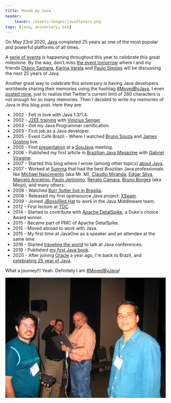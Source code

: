 ```yaml
---
title: Moved by Java
header:
    teaser: /assets/images/java25years.png
tags: [java, aniversary, bio]
---
```


On May 23rd 2020, [Java](https://www.oracle.com/java/technologies/) completed 25 years as one of the most popular and powerful platforms of all times.

A [serie of events](https://www.oracle.com/java/moved-by-java/) is happening throughout this year to celebrate this great milestone. By the way, don't miss [the event tomorrow](https://t.co/HtjyIEKrNh?amp=1) where I and my friends [Otávio Santana](https://twitter.com/otaviojava), [Karina Varela](https://twitter.com/kvarel4) and [Paulo Simões](https://twitter.com/pasimoes) will be discussing the next 25 years of Java.

Another great way to celebrate this aniversary is having Java developers worldwide sharing their memories using the hashtag [#MovedByJava](https://twitter.com/hashtag/MovedByJava?src=hashtag_click). I even [posted mine](https://twitter.com/rafabene/status/1263874302262345728), just to realise that Twitter's current limit of 280 characters is not enough for so many memories. Then I decided to write my memories of Java in this blog post. Here they are:

- 2002 - Felt in love with Java 1.3/1.4.
- 2002 - [J2EE training](https://twitter.com/rafabene/status/785177372496695296) with [Vinicius Senger](https://twitter.com/vsenger).
- 2003 - Got my Java Programmer certification.
- 2003 - First job as a Java developer.
- 2005 - Event Café Brazil - Where I watched [Bruno Souza](https://twitter.com/brjavaman) and [James Gosling](https://twitter.com/errcraft) live.
- 2005 - First [presentation](https://www.slideshare.net/RafaelBenevides1/reunio-soujava-bsb-2005-java-a-favor-do-consumidor-brasileiro) at a [SouJava](https://soujava.org.br/) meeting.
- 2006 - Published my first article in [Brazilian Java Magazine](https://www.devmedia.com.br/revista-java-magazine-edicao-30/8752) with [Gabriel Viragine](https://www.linkedin.com/in/gabriel-viragine-42469944/?originalSubdomain=br).
- 2007 - Started this blog where I wrote (among other topics) [about Java](/2008/03/10/java-hoje-e-principalmente-amanha/).
- 2007 - Worked at [Summa](https://summa.com.br/historia/) that had the best Brazilian Java professionals like [Michael Nascimento](https://twitter.com/mr__m?lang=en) (aka Mr. M), [Cláudio Miranda](http://claudius.com.br/), [Edgar Silva](https://netbeans.org/community/articles/interviews/dreamprofile-silva.html), [Marcelo Ancelmo](https://twitter.com/marceloancelmo?lang=en), [Paulo Jerônimo](https://paulojeronimo.github.io/), [Renato Câmara](https://twitter.com/renatochamber), [Bruno Borges](https://twitter.com/brunoborges) (aka Miojo), and many others.
- 2008 - Watched [Burr Sutter live in Brasília](/2008/08/05/jboss-road-show/).
- 2008 - Released my first opensource Java project: [XSeam](https://github.com/rafabene/XSeam2).
- 2009 - Joined [JBoss/Red Hat](https://www.jboss.org/) to work in the Java Middleware team.
- 2012 - First lecture at [TDC](https://thedevconf.com/tdc/2012/goiania/trilha-ladob-sabado#programacao)
- 2014 - Started to contribute with [Apache DetalSpike](http://deltaspike.apache.org/news.html), a Duke's choice Award winner.
- 2015 - Became part of PMC of Apache DetalSpike.
- 2015 - Moved abroad to work with Java.
- 2015 - My first time at JavaOne as a speaker and an attendee at the same time
- 2016 - Started [traveling the world](/talks/#past-conferences) to talk at Java conferences.
- 2019 - Published [my first Java book](/books/2ndmicroservices-book/).
- 2020 - After joining [Oracle](http://developers.oracle.com/) a year ago, I'm back to Brazil, and [celebrating 25 year of Java](https://t.co/HtjyIEKrNh?amp=1).

What a journey!!! Yeah. Definitely I am [#MovedByJava](https://twitter.com/hashtag/MovedByJava?src=hashtag_click)!

![](/assets/images/img_0020.jpg)
